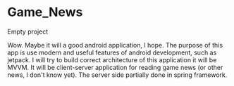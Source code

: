 # Game_News
Empty project

Wow. Maybe it will a good android application, I hope. The purpose of this app is use modern and useful features of android development, such as jetpack.
I will try to build correct architecture of this application it will be MVVM. It will be client-server application for reading game news (or other news, I don't know yet).
The server side partially done in spring framework.
